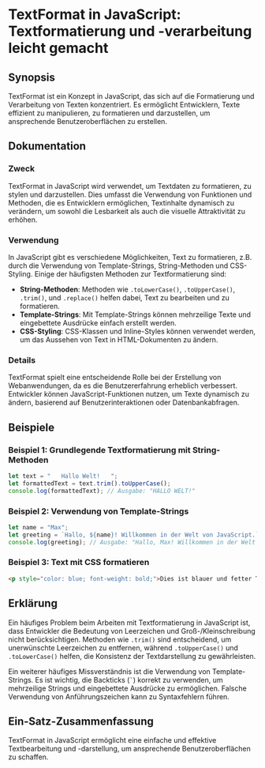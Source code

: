 <!--
Meta Description: # TextFormat in JavaScript: Textformatierung und -verarbeitung leicht gemacht ## Synopsis TextFormat ist ein Konzept in JavaScript, das sich auf die F...
Meta Keywords: und, javascript, die, von, methoden
-->

# TextFormat in JavaScript: Textformatierung und -verarbeitung leicht gemacht

## Synopsis
TextFormat ist ein Konzept in JavaScript, das sich auf die Formatierung und Verarbeitung von Texten konzentriert. Es ermöglicht Entwicklern, Texte effizient zu manipulieren, zu formatieren und darzustellen, um ansprechende Benutzeroberflächen zu erstellen.

## Dokumentation
### Zweck
TextFormat in JavaScript wird verwendet, um Textdaten zu formatieren, zu stylen und darzustellen. Dies umfasst die Verwendung von Funktionen und Methoden, die es Entwicklern ermöglichen, Textinhalte dynamisch zu verändern, um sowohl die Lesbarkeit als auch die visuelle Attraktivität zu erhöhen.

### Verwendung
In JavaScript gibt es verschiedene Möglichkeiten, Text zu formatieren, z.B. durch die Verwendung von Template-Strings, String-Methoden und CSS-Styling. Einige der häufigsten Methoden zur Textformatierung sind:

- **String-Methoden**: Methoden wie `.toLowerCase()`, `.toUpperCase()`, `.trim()`, und `.replace()` helfen dabei, Text zu bearbeiten und zu formatieren.
- **Template-Strings**: Mit Template-Strings können mehrzeilige Texte und eingebettete Ausdrücke einfach erstellt werden.
- **CSS-Styling**: CSS-Klassen und Inline-Styles können verwendet werden, um das Aussehen von Text in HTML-Dokumenten zu ändern.

### Details
TextFormat spielt eine entscheidende Rolle bei der Erstellung von Webanwendungen, da es die Benutzererfahrung erheblich verbessert. Entwickler können JavaScript-Funktionen nutzen, um Texte dynamisch zu ändern, basierend auf Benutzerinteraktionen oder Datenbankabfragen.

## Beispiele
### Beispiel 1: Grundlegende Textformatierung mit String-Methoden
```javascript
let text = "   Hallo Welt!   ";
let formattedText = text.trim().toUpperCase();
console.log(formattedText); // Ausgabe: "HALLO WELT!"
```

### Beispiel 2: Verwendung von Template-Strings
```javascript
let name = "Max";
let greeting = `Hallo, ${name}! Willkommen in der Welt von JavaScript.`;
console.log(greeting); // Ausgabe: "Hallo, Max! Willkommen in der Welt von JavaScript."
```

### Beispiel 3: Text mit CSS formatieren
```html
<p style="color: blue; font-weight: bold;">Dies ist blauer und fetter Text.</p>
```

## Erklärung
Ein häufiges Problem beim Arbeiten mit Textformatierung in JavaScript ist, dass Entwickler die Bedeutung von Leerzeichen und Groß-/Kleinschreibung nicht berücksichtigen. Methoden wie `.trim()` sind entscheidend, um unerwünschte Leerzeichen zu entfernen, während `.toUpperCase()` und `.toLowerCase()` helfen, die Konsistenz der Textdarstellung zu gewährleisten.

Ein weiterer häufiges Missverständnis ist die Verwendung von Template-Strings. Es ist wichtig, die Backticks (`` ` ``) korrekt zu verwenden, um mehrzeilige Strings und eingebettete Ausdrücke zu ermöglichen. Falsche Verwendung von Anführungszeichen kann zu Syntaxfehlern führen.

## Ein-Satz-Zusammenfassung
TextFormat in JavaScript ermöglicht eine einfache und effektive Textbearbeitung und -darstellung, um ansprechende Benutzeroberflächen zu schaffen.